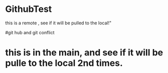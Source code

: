 # GithubTest
this is a remote , see if it will be pulled to the local!"

#git hub and git conflict
# this is in the main, and see if it will be pulle to the local 2nd times.
